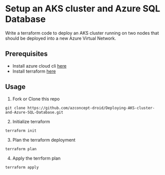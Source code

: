 # Setup an AKS cluster and Azure SQL Database 
Write a terraform code to deploy an AKS cluster running on two nodes that should  be deployed into a new Azure Virtual Network.

## Prerequisites
- Install azure cloud cli [here](https://learn.microsoft.com/en-us/cli/azure/install-azure-cli)
- Install terraform [here](https://developer.hashicorp.com/terraform/tutorials/aws-get-started/install-cli)

## Usage
1. Fork or Clone this repo
```
git clone https://github.com/azconcept-droid/Deploying-AKS-cluster-and-Azure-SQL-Database.git
```
2. Initialize terraform
```
terraform init
```
3. Plan the terraform deployment
```
terraform plan
```
4. Apply the terrform plan
```
terraform apply
```
